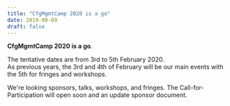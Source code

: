 ```yaml
---
title: "CfgMgmtCamp 2020 is a go"
date: 2019-08-09
draft: false
---
```


__CfgMgmtCamp 2020 is a go__.  

The tentative dates are from 3rd to 5th February 2020.  
As previous years, the 3rd and 4th of February will be our main events with the 5th for fringes and workshops.  

We're looking sponsors, talks, workshops, and fringes.
The Call-for-Participation will open soon and an update sponsor document.  

